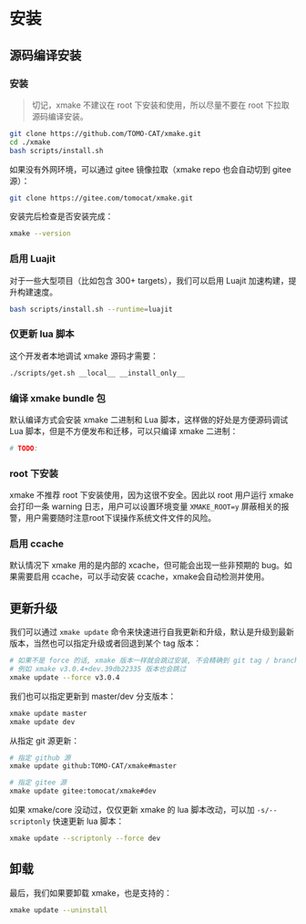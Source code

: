 # 安装

## 源码编译安装

### 安装

> 切记，xmake 不建议在 root 下安装和使用，所以尽量不要在 root 下拉取源码编译安装。

```bash
git clone https://github.com/TOMO-CAT/xmake.git
cd ./xmake
bash scripts/install.sh
```

如果没有外网环境，可以通过 gitee 镜像拉取（xmake repo 也会自动切到 gitee 源）：

```bash
git clone https://gitee.com/tomocat/xmake.git
```

安装完后检查是否安装完成：

```bash
xmake --version
```

### 启用 Luajit

对于一些大型项目（比如包含 300+ targets），我们可以启用 Luajit 加速构建，提升构建速度。

```bash
bash scripts/install.sh --runtime=luajit
```

### 仅更新 lua 脚本

这个开发者本地调试 xmake 源码才需要：

```bash
./scripts/get.sh __local__ __install_only__
```

### 编译 xmake bundle 包

默认编译方式会安装 xmake 二进制和 Lua 脚本，这样做的好处是方便源码调试 Lua 脚本，但是不方便发布和迁移，可以只编译 xmake 二进制：

```bash
# TODO:
```

### root 下安装

xmake 不推荐 root 下安装使用，因为这很不安全。因此以 root 用户运行 xmake 会打印一条 warning 日志，用户可以设置环境变量 `XMAKE_ROOT=y` 屏蔽相关的报警，用户需要随时注意root下误操作系统文件文件的风险。

### 启用 ccache

默认情况下 xmake 用的是内部的 xcache，但可能会出现一些非预期的 bug。如果需要启用 ccache，可以手动安装 ccache，xmake会自动检测并使用。

## 更新升级

我们可以通过 `xmake update` 命令来快速进行自我更新和升级，默认是升级到最新版本，当然也可以指定升级或者回退到某个 tag 版本：

```bash
# 如果不是 force 的话, xmake 版本一样就会跳过安装, 不会精确到 git tag / branch
# 例如 xmake v3.0.4+dev.39db22335 版本也会跳过
xmake update --force v3.0.4
```

我们也可以指定更新到 master/dev 分支版本：

```bash
xmake update master
xmake update dev
```

从指定 git 源更新：

```bash
# 指定 github 源
xmake update github:TOMO-CAT/xmake#master

# 指定 gitee 源
xmake update gitee:tomocat/xmake#dev
```

如果 xmake/core 没动过，仅仅更新 xmake 的 lua 脚本改动，可以加 `-s/--scriptonly` 快速更新 lua 脚本：

```bash
xmake update --scriptonly --force dev
```

## 卸载

最后，我们如果要卸载 xmake，也是支持的：

```bash
xmake update --uninstall
```
